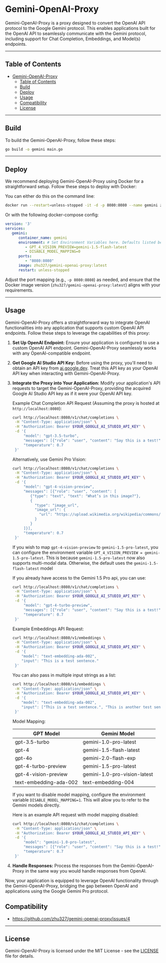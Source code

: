 # Gemini-OpenAI-Proxy

Gemini-OpenAI-Proxy is a proxy designed to convert the OpenAI API protocol to the Google Gemini protocol. This enables applications built for the OpenAI API to seamlessly communicate with the Gemini protocol, including support for Chat Completion, Embeddings, and Model(s) endpoints.

---

## Table of Contents

- [Gemini-OpenAI-Proxy](#gemini-openai-proxy)
  - [Table of Contents](#table-of-contents)
  - [Build](#build)
  - [Deploy](#deploy)
  - [Usage](#usage)
  - [Compatibility](#compatibility)
  - [License](#license)

---

## Build

To build the Gemini-OpenAI-Proxy, follow these steps:

```bash
go build -o gemini main.go
```

---

## Deploy

We recommend deploying Gemini-OpenAI-Proxy using Docker for a straightforward setup. Follow these steps to deploy with Docker:

   You can either do this on the command line:
   ```bash
   docker run --restart=unless-stopped -it -d -p 8080:8080 --name gemini zhu327/gemini-openai-proxy:latest
   ```

   Or with the following docker-compose config:
   ```yaml
   version: '3'
   services:
      gemini:
         container_name: gemini
         environment: # Set Environment Variables here. Defaults listed below
            - GPT_4_VISION_PREVIEW=gemini-1.5-flash-latest
            - DISABLE_MODEL_MAPPING=0
         ports:
            - "8080:8080"
         image: zhu327/gemini-openai-proxy:latest
         restart: unless-stopped
   ```

Adjust the port mapping (e.g., `-p 8080:8080`) as needed, and ensure that the Docker image version (`zhu327/gemini-openai-proxy:latest`) aligns with your requirements.

---

## Usage

Gemini-OpenAI-Proxy offers a straightforward way to integrate OpenAI functionalities into any application that supports custom OpenAI API endpoints. Follow these steps to leverage the capabilities of this proxy:

1. **Set Up OpenAI Endpoint:**
   Ensure your application is configured to use a custom OpenAI API endpoint. Gemini-OpenAI-Proxy seamlessly works with any OpenAI-compatible endpoint.

2. **Get Google AI Studio API Key:**
   Before using the proxy, you'll need to obtain an API key from [ai.google.dev](https://ai.google.dev). Treat this API key as your OpenAI API key when interacting with Gemini-OpenAI-Proxy.

3. **Integrate the Proxy into Your Application:**
   Modify your application's API requests to target the Gemini-OpenAI-Proxy, providing the acquired Google AI Studio API key as if it were your OpenAI API key.

   Example Chat Completion API Request (Assuming the proxy is hosted at `http://localhost:8080`):
   ```bash
   curl http://localhost:8080/v1/chat/completions \
    -H "Content-Type: application/json" \
    -H "Authorization: Bearer $YOUR_GOOGLE_AI_STUDIO_API_KEY" \
    -d '{
        "model": "gpt-3.5-turbo",
        "messages": [{"role": "user", "content": "Say this is a test!"}],
        "temperature": 0.7
    }'
   ```

   Alternatively, use Gemini Pro Vision:

   ```bash
   curl http://localhost:8080/v1/chat/completions \
    -H "Content-Type: application/json" \
    -H "Authorization: Bearer $YOUR_GOOGLE_AI_STUDIO_API_KEY" \
    -d '{
        "model": "gpt-4-vision-preview",
        "messages": [{"role": "user", "content": [
           {"type": "text", "text": "What’s in this image?"},
           {
             "type": "image_url",
             "image_url": {
               "url": "https://upload.wikimedia.org/wikipedia/commons/thumb/d/dd/Gfp-wisconsin-madison-the-nature-boardwalk.jpg/2560px-Gfp-wisconsin-madison-the-nature-boardwalk.jpg"
             }
           }
        ]}],
        "temperature": 0.7
    }'
   ```
   If you wish to map `gpt-4-vision-preview` to `gemini-1.5-pro-latest`, you can configure the environment variable `GPT_4_VISION_PREVIEW = gemini-1.5-pro-latest`. This is because `gemini-1.5-pro-latest` now also supports multi-modal data. Otherwise, the default uses the `gemini-1.5-flash-latest` model

   If you already have access to the Gemini 1.5 Pro api, you can use:

   ```bash
   curl http://localhost:8080/v1/chat/completions \
    -H "Content-Type: application/json" \
    -H "Authorization: Bearer $YOUR_GOOGLE_AI_STUDIO_API_KEY" \
    -d '{
        "model": "gpt-4-turbo-preview",
        "messages": [{"role": "user", "content": "Say this is a test!"}],
        "temperature": 0.7
    }'
   ```

   Example Embeddings API Request:

   ```bash
   curl http://localhost:8080/v1/embeddings \
    -H "Content-Type: application/json" \
    -H "Authorization: Bearer $YOUR_GOOGLE_AI_STUDIO_API_KEY" \
    -d '{
       "model": "text-embedding-ada-002",
       "input": "This is a test sentence."
    }'
   ```

   You can also pass in multiple input strings as a list:

   ```bash
   curl http://localhost:8080/v1/embeddings \
    -H "Content-Type: application/json" \
    -H "Authorization: Bearer $YOUR_GOOGLE_AI_STUDIO_API_KEY" \
    -d '{
       "model": "text-embedding-ada-002",
       "input": ["This is a test sentence.", "This is another test sentence"]
    }'
   ```

   Model Mapping:

   | GPT Model              | Gemini Model |
   |------------------------|---|
   | gpt-3.5-turbo          | gemini-1.0-pro-latest |
   | gpt-4                  | gemini-1.5-flash-latest |
   | gpt-4o                 | gemini-2.0-flash-exp |
   | gpt-4-turbo-preview    | gemini-1.5-pro-latest |
   | gpt-4-vision-preview   | gemini-1.0-pro-vision-latest |
   | text-embedding-ada-002 | text-embedding-004 |

   If you want to disable model mapping, configure the environment variable `DISABLE_MODEL_MAPPING=1`. This will allow you to refer to the Gemini models directly.

   Here is an example API request with model mapping disabled:
   ```bash
   curl http://localhost:8080/v1/chat/completions \
    -H "Content-Type: application/json" \
    -H "Authorization: Bearer $YOUR_GOOGLE_AI_STUDIO_API_KEY" \
    -d '{
        "model": "gemini-1.0-pro-latest",
        "messages": [{"role": "user", "content": "Say this is a test!"}],
        "temperature": 0.7
    }'
   ```

4. **Handle Responses:**
   Process the responses from the Gemini-OpenAI-Proxy in the same way you would handle responses from OpenAI.

Now, your application is equipped to leverage OpenAI functionality through the Gemini-OpenAI-Proxy, bridging the gap between OpenAI and applications using the Google Gemini Pro protocol.

## Compatibility

- <https://github.com/zhu327/gemini-openai-proxy/issues/4>

---

## License

Gemini-OpenAI-Proxy is licensed under the MIT License - see the [LICENSE](LICENSE) file for details.